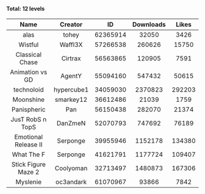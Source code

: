 #### Total: 12 levels

| Name | Creator | ID | Downloads | Likes |
|:---:|:---:|:---:|:---:|:---:|
| alas | tohey | 62365914 | 32050 | 3426
| Wistful | Waffl3X | 57266538 | 260626 | 15750
| Classical Chase | Cirtrax | 56563865 | 120905 | 7591
| Animation vs GD | AgentY | 55094160 | 547432 | 50615
| technoloid | hypercube1 | 34059030 | 2370823 | 292203
| Moonshine | smarkey12 | 36612486 | 21039 | 1759
| Panispheric | Pan | 56150438 | 282070 | 21374
| JusT RobS n TopS | DanZmeN | 52070793 | 747692 | 76189
| Emotional Release II | Serponge | 39955946 | 1152178 | 134380
| What The F | Serponge | 41621791 | 1177724 | 109407
| Stick Figure Maze 2 | Coolyoman | 32713497 | 1480873 | 167306
| Myslenie | oc3andark | 61070967 | 93866 | 7842
